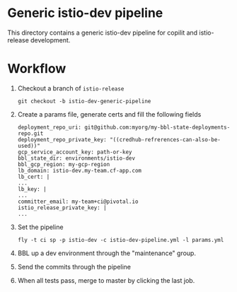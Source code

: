 # Generic istio-dev pipeline 

This directory contains a generic istio-dev pipeline for copilit and istio-release development.

# Workflow
1. Checkout a branch of `istio-release`

    ```git checkout -b istio-dev-generic-pipeline```

1. Create a params file, generate certs and fill the following fields

    ```
    deployment_repo_uri: git@github.com:myorg/my-bbl-state-deployments-repo.git
    deployment_repo_private_key: "((credhub-refrerences-can-also-be-used))"
    gcp_service_account_key: path-or-key
    bbl_state_dir: environments/istio-dev
    bbl_gcp_region: my-gcp-region
    lb_domain: istio-dev.my-team.cf-app.com
    lb_cert: |
    ...
    lb_key: |
    ...
    committer_email: my-team+ci@pivotal.io
    istio_release_private_key: |
    ...
    ```

1. Set the pipeline

    ```fly -t ci sp -p istio-dev -c istio-dev-pipeline.yml -l params.yml```


1. BBL up a dev environment through the "maintenance" group.
1. Send the commits through the pipeline
1. When all tests pass, merge to master by clicking the last job.
